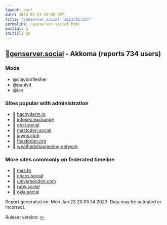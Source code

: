 ```yaml
---
layout: post
date: 2023-01-23 20:00 GMT
title: "genserver.social (2023/01/23)"
permalink: /genserver-social.html
initial: g
initi2l: ge
---
```


## 🐘[genserver.social](https://genserver.social) - Akkoma (reports 734 users)

### Mods
 * @claytonflesher
 * @paulyd
 * @ian

### Sites popular with administration

* 🐘 [hachyderm.io](/hachyderm-io.html)
* 🐘 [infosec.exchange](/infosec-exchange.html)
* 🐘 [ohai.social](/ohai-social.html)
* 🐘 [mastodon.social](/mastodon-social.html)
* 🐘 [jawns.club](/jawns-club.html)
* 🐘 [fosstodon.org](/fosstodon-org.html)
* 🐘 [weatherishappening.network](/weatherishappening-network.html)

### More sites commonly on federated timeline

* 🐘 [mas.to](/mas-to.html)
* 🐘 [chaos.social](/chaos-social.html)
* 🐘 [universeodon.com](/universeodon-com.html)
* 🐘 [ruby.social](/ruby-social.html)
* 🐘 [okla.social](/okla-social.html)

Report generated on: Mon Jan 23 20:00:14 2023. Data may be outdated or incorrect.

Ruleset version: [✏️](/version-pencil)
